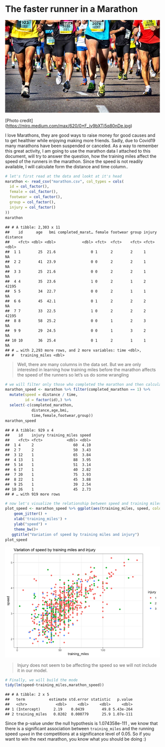 The faster runner in a Marathon
================

![Caption for the picture.](marathon.jpg)

\[Photo credit\]
(<https://miro.medium.com/max/620/0*F_jy9bXTi5q80nDe.jpg>)

I love Marathons, they are good ways to raise money for good causes and
to get healthier while enjoying making more friends. Sadly, due to
Covid19 many marathons have been suspended or canceled. As a way to
remember this great activity, I am going to use the marathon data I
attached to this document, will try to answer the question, how the
training miles affect the speed of the runners in the marathon. Since
the speed is not readily available, I will calculate form the distance
and time column..

``` r
# let's first read at the data and lookt at it's head
marathon <- read_csv("marathon.csv", col_types = cols(
  id = col_factor(),
  female = col_factor(),
  footwear = col_factor(),
  group = col_factor(),
  injury = col_factor()
))
marathon
```

    ## # A tibble: 2,303 x 11
    ##    id      age   bmi completed_marat… female footwear group injury distance
    ##    <fct> <dbl> <dbl>            <dbl> <fct>  <fct>    <fct> <fct>     <dbl>
    ##  1 1        25  21.6                0 1      2        2     1            NA
    ##  2 2        41  23.9                0 0      2        2     1            NA
    ##  3 3        25  21.6                0 0      2        2     1            NA
    ##  4 4        35  23.6                1 0      2        1     2         42195
    ##  5 5        34  22.7                0 0      2        1     1            NA
    ##  6 6        45  42.1                0 1      2        2     2            NA
    ##  7 7        33  22.5                1 0      2        2     2         42195
    ##  8 8        58  25.2                0 0      1        2     3            NA
    ##  9 9        29  24.5                0 0      1        3     2            NA
    ## 10 10       36  25.4                0 1      2        1     1            NA
    ## # … with 2,293 more rows, and 2 more variables: time <dbl>,
    ## #   training_miles <dbl>

> Well, there are many columns in the data set. But we are only
> interested in learning how training miles before the marathon affects
> the speed of the runners so let’s us do some wrangling

``` r
# we will filter only those who completed the marathon and then calculate the speed
marathon_speed <- marathon %>% filter(completed_marathon == 1) %>%
  mutate(speed = distance / time,
         id = factor(id),) %>%
  select(-c(completed_marathon,
            distance,age,bmi,
            time,female,footwear,group))
marathon_speed
```

    ## # A tibble: 929 x 4
    ##    id    injury training_miles speed
    ##    <fct> <fct>           <dbl> <dbl>
    ##  1 4     2                  60  4.10
    ##  2 7     2                  50  3.43
    ##  3 12    1                  65  3.84
    ##  4 13    1                  88  3.95
    ##  5 14    1                  51  3.14
    ##  6 17    1                  40  2.82
    ##  7 20    1                  75  3.93
    ##  8 22    1                  45  3.88
    ##  9 25    1                  39  2.54
    ## 10 26    1                  45  2.73
    ## # … with 919 more rows

``` r
# now let's visualize the relationship between speed and training miles and injury
plot_speed <- marathon_speed %>% ggplot(aes(training_miles, speed, color = injury))+
    geom_jitter() + 
    xlab('training_miles') + 
    ylab("speed") + 
    theme_bw()+
   ggtitle("Variation of speed by training miles and injury")
plot_speed
```

![](office_price_files/figure-gfm/unnamed-chunk-3-1.png)<!-- -->

> Injury does not seem to be affecting the speed so we will not include
> it in our model.

``` r
# Finally, we will build the mode
tidy(lm(speed~training_miles,marathon_speed))
```

    ## # A tibble: 2 x 5
    ##   term           estimate std.error statistic   p.value
    ##   <chr>             <dbl>     <dbl>     <dbl>     <dbl>
    ## 1 (Intercept)      2.19    0.0439        49.8 5.43e-264
    ## 2 training_miles   0.0202  0.000779      25.9 1.07e-111

Since the p-value under the null hypothesis is 1.074358e-111 , we know
that there is a significant association between `training_miles` and the
running speed `speed` in the competitions at a significance level of
0.05. So if you want to win the next marathon, you know what you should
be doing :)
